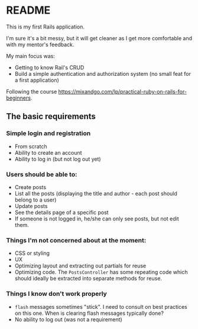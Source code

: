 # README

This is my first Rails application.

I'm sure it's a bit messy, but it will get cleaner as I get more comfortable and with my mentor's feedback.

My main focus was:

- Getting to know Rail's CRUD
- Build a simple authentication and authorization system (no small feat for a first application)

Following the course https://mixandgo.com/lp/practical-ruby-on-rails-for-beginners.

## The basic requirements

### Simple login and registration

- From scratch
- Ability to create an account
- Ability to log in (but not log out yet)

### Users should be able to:

- Create posts
- List all the posts (displaying the title and author - each post should belong to a user)
- Update posts
- See the details page of a specific post
- If someone is not logged in, he/she can only see posts, but not edit them.

### Things I'm not concerned about at the moment:

- CSS or styling
- UX
- Optimizing layout and extracting out partials for reuse
- Optimizing code. The `PostsController` has some repeating code which should ideally be extracted into separate methods for reuse.

### Things I know don't work properly

- `flash` messages sometimes "stick". I need to consult on best practices on this one. When is clearing flash messages typically done?
- No ability to log out (was not a requirement)
